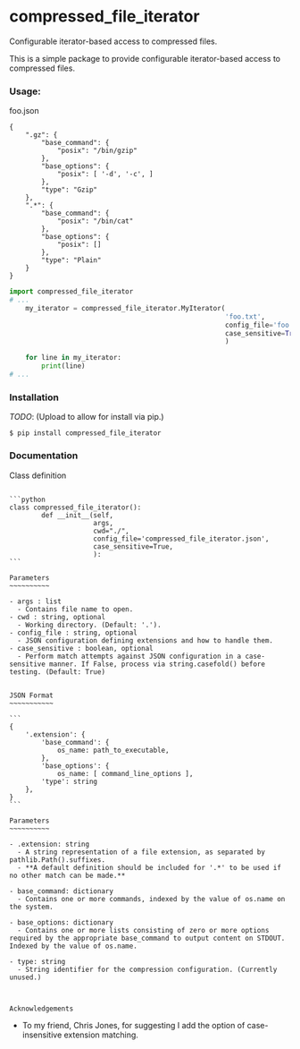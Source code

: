 # compressed_file_iterator
Configurable iterator-based access to compressed files.

This is a simple package to provide configurable iterator-based access to compressed files.

### Usage:
foo.json
```
{
    ".gz": {
        "base_command": {
            "posix": "/bin/gzip"
        },
        "base_options": {
            "posix": [ '-d', '-c', ]
        },
        "type": "Gzip"
    },
    ".*": {
        "base_command": {
            "posix": "/bin/cat"
        },
        "base_options": {
            "posix": []
        },
        "type": "Plain"
    }
}
```

```py
import compressed_file_iterator
# ...
    my_iterator = compressed_file_iterator.MyIterator(
                                                      'foo.txt',
                                                      config_file='foo.json',
                                                      case_sensitive=True,
                                                      )

    for line in my_iterator:
        print(line)
# ...
```

### Installation

_TODO_: (Upload to allow for install via pip.)

```
$ pip install compressed_file_iterator
```

### Documentation
Class definition
~~~~~~~~~~~~~~~~

```python
class compressed_file_iterator():
        def __init__(self, 
                     args, 
                     cwd="./",
                     config_file='compressed_file_iterator.json',
                     case_sensitive=True,
                     ):
```

Parameters
~~~~~~~~~~

- args : list
  - Contains file name to open.
- cwd : string, optional
  - Working directory. (Default: '.').
- config_file : string, optional
  - JSON configuration defining extensions and how to handle them.
- case_sensitive : boolean, optional
  - Perform match attempts against JSON configuration in a case-sensitive manner. If False, process via string.casefold() before testing. (Default: True)


JSON Format
~~~~~~~~~~~

```
{
    '.extension': {
        'base_command': {
            os_name: path_to_executable,
        },
        'base_options': {
            os_name: [ command_line_options ],
        'type': string
    },
}
```

Parameters
~~~~~~~~~~

- .extension: string
  - A string representation of a file extension, as separated by pathlib.Path().suffixes.
  - **A default definition should be included for '.*' to be used if no other match can be made.**

- base_command: dictionary
  - Contains one or more commands, indexed by the value of os.name on the system.

- base_options: dictionary
  - Contains one or more lists consisting of zero or more options required by the appropriate base_command to output content on STDOUT. Indexed by the value of os.name.

- type: string
  - String identifier for the compression configuration. (Currently unused.)



Acknowledgements
~~~~~~~~~~~~~~~~

- To my friend, Chris Jones, for suggesting I add the option of case-insensitive extension matching.


